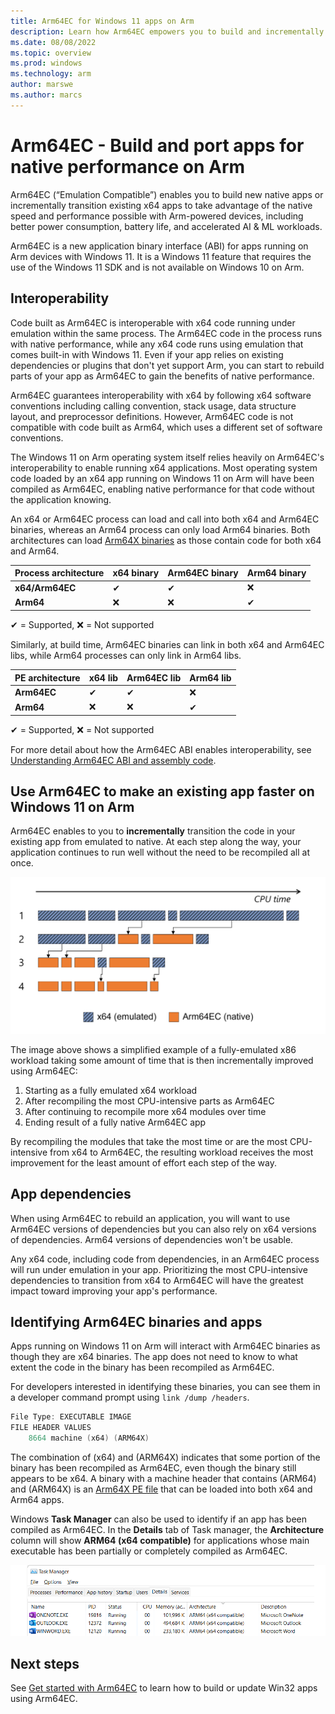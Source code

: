 ```yaml
---
title: Arm64EC for Windows 11 apps on Arm
description: Learn how Arm64EC empowers you to build and incrementally update apps that benefit from native performance on Arm devices, without interrupting your current x64 functionality.
ms.date: 08/08/2022
ms.topic: overview
ms.prod: windows
ms.technology: arm
author: marswe
ms.author: marcs
---
```


# Arm64EC - Build and port apps for native performance on Arm

Arm64EC (“Emulation Compatible”) enables you to build new native apps or incrementally transition existing x64 apps to take advantage of the native speed and performance possible with Arm-powered devices, including better power consumption, battery life, and accelerated AI & ML workloads.

Arm64EC is a new application binary interface (ABI) for apps running on Arm devices with Windows 11. It is a Windows 11 feature that requires the use of the Windows 11 SDK and is not available on Windows 10 on Arm.

## Interoperability

Code built as Arm64EC is interoperable with x64 code running under emulation within the same process.  The Arm64EC code in the process runs with native performance, while any x64 code runs using emulation that comes built-in with Windows 11. Even if your app relies on existing dependencies or plugins that don't yet support Arm, you can start to rebuild parts of your app as Arm64EC to gain the benefits of native performance.

Arm64EC guarantees interoperability with x64 by following x64 software conventions including calling convention, stack usage, data structure layout, and preprocessor definitions. However, Arm64EC code is not compatible with code built as Arm64, which uses a different set of software conventions.

The Windows 11 on Arm operating system itself relies heavily on Arm64EC's interoperability to enable running x64 applications.  Most operating system code loaded by an x64 app running on Windows 11 on Arm will have been compiled as Arm64EC, enabling native performance for that code without the application knowing. 

An x64 or Arm64EC process can load and call into both x64 and Arm64EC binaries, whereas an Arm64 process can only load Arm64 binaries.  Both architectures can load [Arm64X binaries](./arm64x-pe.md) as those contain code for both x64 and Arm64.

|Process architecture |x64 binary |Arm64EC binary |Arm64 binary |
|---|---|---|---|
|**x64/Arm64EC** |✔ |✔ |❌ |
|**Arm64** |❌ |❌ |✔ |

✔ = Supported,
❌ = Not supported

Similarly, at build time, Arm64EC binaries can link in both x64 and Arm64EC libs, while Arm64 processes can only link in Arm64 libs. 

|PE architecture |x64 lib |Arm64EC lib |Arm64 lib |
|---|---|---|---|
|**Arm64EC** |✔ |✔ |❌ |
|**Arm64** |❌ |❌ |✔ |

✔ = Supported,
❌ = Not supported

For more detail about how the Arm64EC ABI enables interoperability, see [Understanding Arm64EC ABI and assembly code](./arm64ec-abi.md).

## Use Arm64EC to make an existing app faster on Windows 11 on Arm

Arm64EC enables to you to **incrementally** transition the code in your existing app from emulated to native. At each step along the way, your application continues to run well without the need to be recompiled all at once.

![Example graph showing incremental update effects on Arm performance using Arm64EC](./images/arm64ec-incremental-update.png)

The image above shows a simplified example of a fully-emulated x86 workload taking some amount of time that is then incrementally improved using Arm64EC:

1. Starting as a fully emulated x64 workload
2. After recompiling the most CPU-intensive parts as Arm64EC
3. After continuing to recompile more x64 modules over time
4. Ending result of a fully native Arm64EC app

By recompiling the modules that take the most time or are the most CPU-intensive from x64 to Arm64EC, the resulting workload receives the most improvement for the least amount of effort each step of the way.

## App dependencies

When using Arm64EC to rebuild an application, you will want to use Arm64EC versions of dependencies but you can also rely on x64 versions of dependencies. Arm64 versions of dependencies won't be usable.

Any x64 code, including code from dependencies, in an Arm64EC process will run under emulation in your app. Prioritizing the most CPU-intensive dependencies to transition from x64 to Arm64EC will have the greatest impact toward improving your app's performance.

## Identifying Arm64EC binaries and apps

Apps running on Windows 11 on Arm will interact with Arm64EC binaries as though they are x64 binaries. The app does not need to know to what extent the code in the binary has been recompiled as Arm64EC.  

For developers interested in identifying these binaries, you can see them in a developer command prompt using `link /dump /headers`.

```powershell
File Type: EXECUTABLE IMAGE
FILE HEADER VALUES
    8664 machine (x64) (ARM64X)
```

The combination of (x64) and (ARM64X) indicates that some portion of the binary has been recompiled as Arm64EC, even though the binary still appears to be x64. A binary with a machine header that contains (ARM64) and (ARM64X) is an [Arm64X PE file](./arm64x-pe.md) that can be loaded into both x64 and Arm64 apps.

Windows **Task Manager** can also be used to identify if an app has been compiled as Arm64EC. In the **Details** tab of Task manager, the **Architecture** column will show **ARM64 (x64 compatible)** for applications whose main executable has been partially or completely compiled as Arm64EC.

![Screenshot of Task Manager showing ARM64 (x64 compatible) in Architecture details.](./images/arm64ec-task-manager.png)

## Next steps

See [Get started with Arm64EC](./arm64ec-build.md) to learn how to build or update Win32 apps using Arm64EC.
